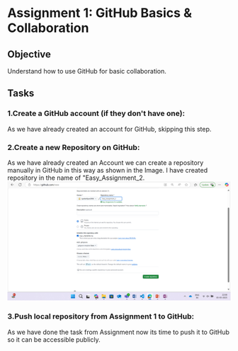 # **Assignment 1:  GitHub Basics & Collaboration**

## **Objective**
Understand how to use GitHub for basic collaboration.

## **Tasks**

### **1.Create a GitHub account (if they don't have one):**
As we have already created an account for GitHub, skipping this step.

### **2.Create a new Repository on GitHub:**
As we have already created an Account we can create a repository manually in GitHub in this way as shown in the Image. I have created repository in the name of "Easy_Assignment_2.
<img src="images/picture-1.png" alt="My Image" width="800">

### **3.Push local repository from Assignment 1 to GitHub:**
As we have done the task from Assignment now its time to push it to GitHub so it can be accessible publicly.


